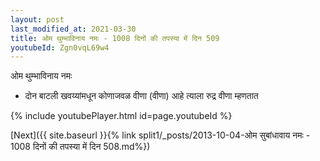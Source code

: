 ```yaml
---
layout: post
last_modified_at: 2021-03-30
title: ओम थुम्भाविनाय नमः - 1008 दिनों की तपस्या में दिन 509
youtubeId: Zgn0vqL69w4
---
```

 
 
 ओम थुम्भाविनाय नमः  
 
 -  दोन बाटली खवय्यांमधून कोणाजवळ वीणा (वीणा) आहे त्याला रुद्र वीणा म्हणतात 
 
  
 
  
 
 
 
 
 
 


{% include youtubePlayer.html id=page.youtubeId %}
 
[Next]({{ site.baseurl }}{% link  split1/_posts/2013-10-04-ओम सुबांधावाय नमः - 1008 दिनों की तपस्या में दिन 508.md%})
 

